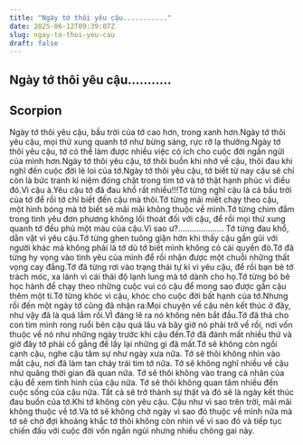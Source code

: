 ```yaml
---
title: "Ngày tớ thôi yêu cậu..........."
date: 2025-06-12T09:39:07Z
slug: ngay-to-thoi-yeu-cau
draft: false
---
```


## Ngày tớ thôi yêu cậu...........

## Scorpion

Ngày tớ thôi yêu cậu, bầu trời của tớ cao hơn, trong xanh hơn.Ngày tớ thôi yêu cậu, mọi thứ xung quanh tớ như bừng sáng, rực rỡ lạ thường.Ngày tớ thôi yêu cậu, tớ có thể làm được nhiều việc có ích cho cuộc đời ngắn ngửi của mình hơn.Ngày tớ thôi yêu cậu, tớ thôi buồn khi nhớ về cậu, thôi đau khi nghĩ đến cuộc đời lẻ loi của tớ.Ngày tớ thôi yêu cậu, tớ biết từ nay cậu sẽ chỉ còn là bức tranh kỉ niệm đóng chặt trong tim tớ và tớ thật hạnh phúc vì điều đó.Vì cậu à.Yêu cậu tớ đã đau khổ rất nhiều!!!Tớ từng nghĩ cậu là cả bầu trời của tớ để rồi tớ chỉ biết đến cậu mà thôi.Tớ từng mải miết chạy theo cậu, một hình bóng mà tớ biết sẽ mãi mãi không thuộc về mình.Tớ từng chìm đắm trong tình yêu đơn phương không lối thoát đối với cậu, để rồi mọi thứ xung quanh tớ đều phủ một màu của cậu.Vì sao ư?....................
Tớ từng đau khổ, dằn vặt vì yêu cậu.Tớ từng ghen tuông giận hờn khi thấy cậu gần gũi với người khác mà không phải là tớ dù tớ biết mình không có cái quyền đó.Tớ đã từng hy vọng vào tình yêu của mình để rồi nhận được một chuỗi những thất vọng cay đắng.Tớ đã từng rơi vào trạng thái tự kỉ vì yêu cậu, để rồi bạn bè tớ trách móc, xa lánh vì cái thái độ lạnh lung mà tớ dành cho họ.Tớ từng bỏ bê học hành để chạy theo những cuộc vui có cậu để mong sao được gần cậu thêm một tí.Tớ từng khóc vì cậu, khóc cho cuộc đời bất hạnh của tớ.Nhưng rồi đến một ngày tớ cũng đã nhận ra:Mọi chuyện về cậu nên kết thúc ở đây, như vậy đã là quá lắm rồi.VÌ đáng lẽ ra nó không nên bắt đầu.Tớ đã thả cho con tim mình rong ruổi bên cậu quá lâu và bây giờ nó phải trở về rồi, nơi vốn thuộc về nó như những ngày trước khi cậu đến.Tớ đã đánh mất nhiều thứ và giờ đây tớ phải cố gắng để lấy lại những gì đã mất.Tớ sẽ không còn ngồi cạnh cậu, nghe cậu tâm sự như ngày xưa nữa.
Tớ sẽ thôi không nhìn vào mắt cậu, nơi đã làm tan chảy trái tim tớ nữa.
Tớ sẽ không nghĩ nhiều về cậu như quãng thời gian đã quan nữa. 
Tớ sẽ thôi không vào trang cá nhân của cậu để xem tình hình của cậu nữa.
Tớ sẽ thôi không quan tâm nhiều đến cuộc sống của cậu nữa.
Tất cả sẽ trở thành sự thật và đó sẽ là ngày kết thúc đau buồn của tớ.Khi tớ không còn yêu cậu.
Cậu như vì sao trên trời, mãi mãi không thuộc về tớ.Và tớ sẽ không chờ ngày vì sao đó thuộc về mình nữa mà tớ sẽ chờ đợi khoảng khắc tớ thôi không còn nhìn về vì sao đó và tiếp tục chiến đấu với cuộc đời vốn ngắn ngủi nhưng nhiều chông gai này.